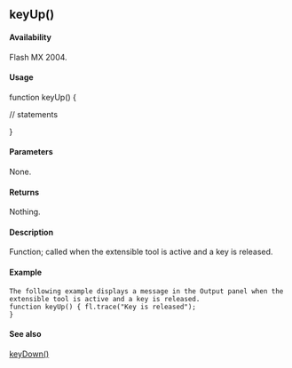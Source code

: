 ## keyUp()

#### Availability

Flash MX 2004.

#### Usage

function keyUp() {
>
// statements
>
}

#### Parameters

None.

#### Returns

Nothing.

#### Description

Function; called when the extensible tool is active and a key is released.

#### Example

```
The following example displays a message in the Output panel when the extensible tool is active and a key is released.
function keyUp() { fl.trace("Key is released");
}

```
#### See also

[keyDown()](#_bookmark21)
